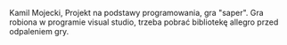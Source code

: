 Kamil Mojecki, Projekt na podstawy programowania, gra "saper". Gra robiona w programie visual studio, trzeba pobrać bibliotekę allegro przed odpaleniem gry.
